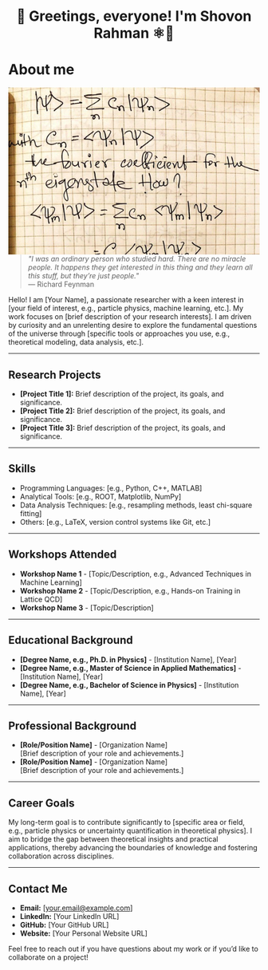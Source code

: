 <h1 align="center">
👋 Greetings, everyone! I'm Shovon Rahman ⚛️🌌
</h1>

# About me
<p>
  <img align="right" src="assets/images/header.jpeg" alt="shovon-rah" />
</p>

> *"I was an ordinary person who studied hard. There are no miracle people. It happens they get interested in this thing and they learn all this stuff, but they’re just people."*  
> — Richard Feynman




Hello! I am [Your Name], a passionate researcher with a keen interest in [your field of interest, e.g., particle physics, machine learning, etc.]. My work focuses on [brief description of your research interests]. I am driven by curiosity and an unrelenting desire to explore the fundamental questions of the universe through [specific tools or approaches you use, e.g., theoretical modeling, data analysis, etc.].

---

## **Research Projects**
- **[Project Title 1]:** Brief description of the project, its goals, and significance.
- **[Project Title 2]:** Brief description of the project, its goals, and significance.
- **[Project Title 3]:** Brief description of the project, its goals, and significance.

---

## **Skills**
- Programming Languages: [e.g., Python, C++, MATLAB]
- Analytical Tools: [e.g., ROOT, Matplotlib, NumPy]
- Data Analysis Techniques: [e.g., resampling methods, least chi-square fitting]
- Others: [e.g., LaTeX, version control systems like Git, etc.]

---

## **Workshops Attended**
- **Workshop Name 1** - [Topic/Description, e.g., Advanced Techniques in Machine Learning]
- **Workshop Name 2** - [Topic/Description, e.g., Hands-on Training in Lattice QCD]
- **Workshop Name 3** - [Topic/Description]

---

## **Educational Background**
- **[Degree Name, e.g., Ph.D. in Physics]** - [Institution Name], [Year]
- **[Degree Name, e.g., Master of Science in Applied Mathematics]** - [Institution Name], [Year]
- **[Degree Name, e.g., Bachelor of Science in Physics]** - [Institution Name], [Year]

---

## **Professional Background**
- **[Role/Position Name]** - [Organization Name]  
  [Brief description of your role and achievements.]
- **[Role/Position Name]** - [Organization Name]  
  [Brief description of your role and achievements.]

---

## **Career Goals**
My long-term goal is to contribute significantly to [specific area or field, e.g., particle physics or uncertainty quantification in theoretical physics]. I aim to bridge the gap between theoretical insights and practical applications, thereby advancing the boundaries of knowledge and fostering collaboration across disciplines.

---

## **Contact Me**
- **Email:** [your.email@example.com]
- **LinkedIn:** [Your LinkedIn URL]
- **GitHub:** [Your GitHub URL]
- **Website:** [Your Personal Website URL]

Feel free to reach out if you have questions about my work or if you’d like to collaborate on a project!
